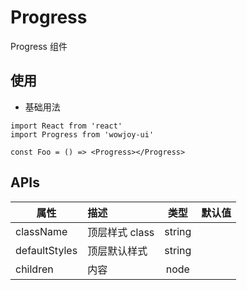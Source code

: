 # Progress

Progress 组件

## 使用

- 基础用法

```
import React from 'react'
import Progress from 'wowjoy-ui'

const Foo = () => <Progress></Progress>
```

## APIs

| 属性          | 描述           |  类型  | 默认值 |
| ------------- | :------------- | :----: | :----: |
| className     | 顶层样式 class | string |        |
| defaultStyles | 顶层默认样式   | string |        |
| children      | 内容           |  node  |        |
